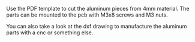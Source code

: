
Use the PDF template to cut the aluminum pieces from 4mm material.
The parts can be mounted to the pcb with M3x8 screws and M3 nuts.

You can also take a look at the dxf drawing to manufacture the aluminum parts with a cnc or something else.
